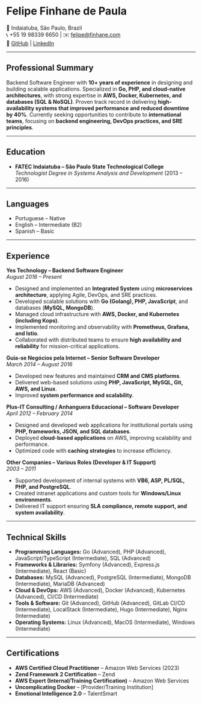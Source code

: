 # Felipe Finhane de Paula

📍 Indaiatuba, São Paulo, Brazil  
📞 +55 19 98339 6650 | ✉️ felipe@finhane.com  
🔗 [GitHub](https://github.com/felipefinhane) | [LinkedIn](https://www.linkedin.com/in/felipefdepaula)

---

## Professional Summary
Backend Software Engineer with **10+ years of experience** in designing and building scalable applications. Specialized in **Go, PHP, and cloud-native architectures**, with strong expertise in **AWS, Docker, Kubernetes, and databases (SQL & NoSQL)**. Proven track record in delivering **high-availability systems that improved performance and reduced downtime by 40%**. Currently seeking opportunities to contribute to **international teams**, focusing on **backend engineering, DevOps practices, and SRE principles**.

---

## Education
- **FATEC Indaiatuba – São Paulo State Technological College**  
  *Technologist Degree in Systems Analysis and Development* (2013 – 2016)

---

## Languages
- Portuguese – Native  
- English – Intermediate (B2)  
- Spanish – Basic  

---

## Experience

**Yes Technology – Backend Software Engineer**  
*August 2016 – Present*  
- Designed and implemented an **Integrated System** using **microservices architecture**, applying Agile, DevOps, and SRE practices.  
- Developed scalable solutions with **Go (Golang), PHP, JavaScript**, and databases (**MySQL, MongoDB**).  
- Managed cloud infrastructure with **AWS, Docker, and Kubernetes (including Kops)**.  
- Implemented monitoring and observability with **Prometheus, Grafana, and Istio**.  
- Collaborated with distributed teams to ensure **high availability and reliability** for mission-critical applications.  

**Guia-se Negócios pela Internet – Senior Software Developer**  
*March 2014 – August 2016*  
- Developed new features and maintained **CRM and CMS platforms**.  
- Delivered web-based solutions using **PHP, JavaScript, MySQL, Git, AWS, and Linux**.  
- Improved **system performance and scalability**.  

**Plus-IT Consulting / Anhanguera Educacional – Software Developer**  
*April 2012 – February 2014*  
- Designed and developed web applications for institutional portals using **PHP, frameworks, JSON, and SQL databases**.  
- Deployed **cloud-based applications** on AWS, improving scalability and performance.  
- Optimized code with **caching strategies** to increase efficiency.  

**Other Companies – Various Roles (Developer & IT Support)**  
*2003 – 2011*  
- Supported development of internal systems with **VB6, ASP, PL/SQL, PHP, and PostgreSQL**.  
- Created intranet applications and custom tools for **Windows/Linux environments**.  
- Delivered IT support ensuring **SLA compliance, remote support, and system availability**.  

---

## Technical Skills
- **Programming Languages:** Go (Advanced), PHP (Advanced), JavaScript/TypeScript (Intermediate), SQL (Advanced)  
- **Frameworks & Libraries:** Symfony (Advanced), Express.js (Intermediate), React (Basic)  
- **Databases:** MySQL (Advanced), PostgreSQL (Intermediate), MongoDB (Intermediate), MariaDB (Advanced)  
- **Cloud & DevOps:** AWS (Advanced), Docker (Advanced), Kubernetes (Advanced), CI/CD (Intermediate)  
- **Tools & Software:** Git (Advanced), GitHub (Advanced), GitLab CI/CD (Intermediate), LocalStack (Intermediate), Hugo (Intermediate), Nginx (Intermediate)  
- **Operating Systems:** Linux (Advanced), MacOS (Intermediate), Windows (Intermediate)  

---

## Certifications
- **AWS Certified Cloud Practitioner** – Amazon Web Services (2023)  
- **Zend Framework 2 Certification** – Zend  
- **AWS Expert (Internal/Training Certification)** – Amazon Web Services  
- **Uncomplicating Docker** – [Provider/Training Institution]  
- **Emotional Intelligence 2.0** – TalentSmart  
